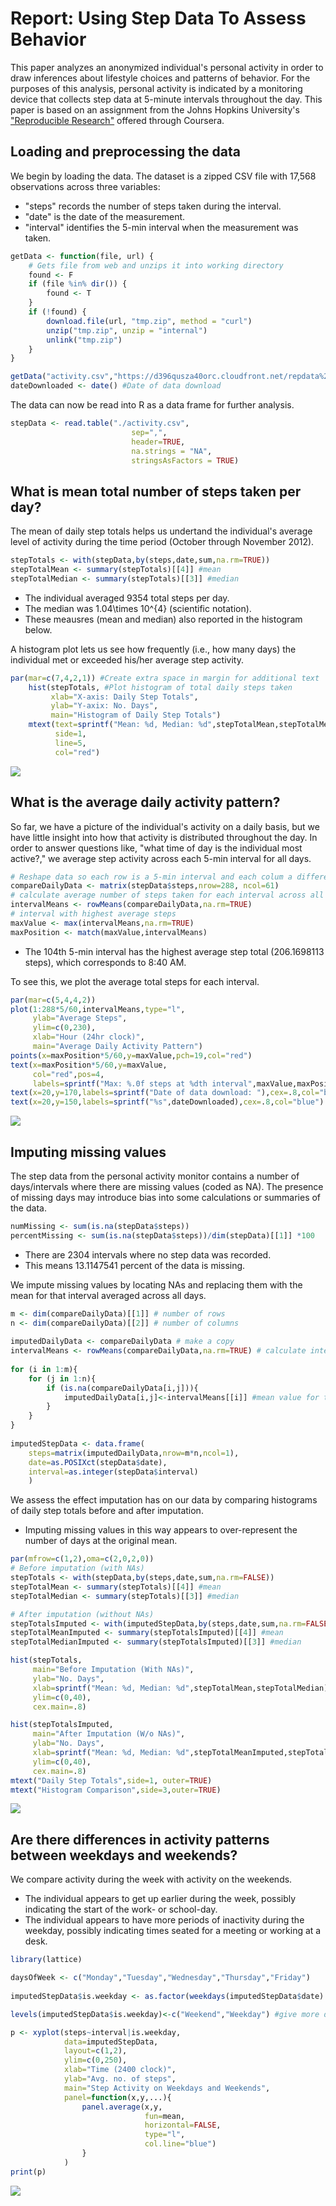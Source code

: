 # Report: Using Step Data To Assess Behavior

This paper analyzes an anonymized individual's personal activity in order to draw inferences about lifestyle choices and patterns of behavior.  For the purposes of this analysis, personal activity is indicated by a monitoring device that collects step data at 5-minute intervals throughout the day. This paper is based on an assignment from the Johns Hopkins University's ["Reproducible Research"](https://www.coursera.org/course/repdata) offered through Coursera.

## Loading and preprocessing the data

We begin by loading the data. The dataset is a zipped CSV file with 17,568 observations across three variables:  

+ "steps" records the number of steps taken during the interval.  
+ "date" is the date of the measurement.  
+ "interval" identifies the 5-min interval when the measurement was taken.  


```r
getData <- function(file, url) {
    # Gets file from web and unzips it into working directory
    found <- F
    if (file %in% dir()) {
        found <- T
    }
    if (!found) {
        download.file(url, "tmp.zip", method = "curl")
        unzip("tmp.zip", unzip = "internal")
        unlink("tmp.zip")
    }
}

getData("activity.csv","https://d396qusza40orc.cloudfront.net/repdata%2Fdata%2Factivity.zip")
dateDownloaded <- date() #Date of data download
```

The data can now be read into R as a data frame for further analysis.


```r
stepData <- read.table("./activity.csv",
                           sep=",",
                           header=TRUE, 
                           na.strings = "NA", 
                           stringsAsFactors = TRUE)
```

## What is mean total number of steps taken per day?

The mean of daily step totals helps us undertand the individual's average level of activity during the time period (October through November 2012).  


```r
stepTotals <- with(stepData,by(steps,date,sum,na.rm=TRUE))
stepTotalMean <- summary(stepTotals)[[4]] #mean
stepTotalMedian <- summary(stepTotals)[[3]] #median
```

* The individual averaged 9354 total steps per day.
* The median was 1.04\times 10^{4} (scientific notation).
* These meausres (mean and median) also reported in the histogram below.

A histogram plot lets us see how frequently (i.e., how many days) the individual met or exceeded his/her average step activity.


```r
par(mar=c(7,4,2,1)) #Create extra space in margin for additional text
    hist(stepTotals, #Plot histogram of total daily steps taken
         xlab="X-axis: Daily Step Totals", 
         ylab="Y-axix: No. Days", 
         main="Histogram of Daily Step Totals")
    mtext(text=sprintf("Mean: %d, Median: %d",stepTotalMean,stepTotalMedian),
          side=1,
          line=5, 
          col="red")
```

![](./PA1_template_files/figure-html/plotHistogram-1.png) 

## What is the average daily activity pattern?

So far, we have a picture of the individual's activity on a daily basis, but we have little insight into how that activity is distributed throughout the day.  In order to answer questions like, "what time of day is the individual most active?," we average step activity across each 5-min interval for all days.


```r
# Reshape data so each row is a 5-min interval and each colum a different day
compareDailyData <- matrix(stepData$steps,nrow=288, ncol=61)
# calculate average number of steps taken for each interval across all days
intervalMeans <- rowMeans(compareDailyData,na.rm=TRUE)
# interval with highest average steps
maxValue <- max(intervalMeans,na.rm=TRUE)
maxPosition <- match(maxValue,intervalMeans)
```

* The 104th 5-min interval has the highest average step total (206.1698113 steps), which corresponds to 8:40 AM.

To see this, we plot the average total steps for each interval.


```r
par(mar=c(5,4,4,2))
plot(1:288*5/60,intervalMeans,type="l",
     ylab="Average Steps",
     ylim=c(0,230),
     xlab="Hour (24hr clock)",
     main="Average Daily Activity Pattern")
points(x=maxPosition*5/60,y=maxValue,pch=19,col="red")
text(x=maxPosition*5/60,y=maxValue, 
     col="red",pos=4,
     labels=sprintf("Max: %.0f steps at %dth interval",maxValue,maxPosition))
text(x=20,y=170,labels=sprintf("Date of data download: "),cex=.8,col="blue")
text(x=20,y=150,labels=sprintf("%s",dateDownloaded),cex=.8,col="blue")
```

![](./PA1_template_files/figure-html/plotDailyActivityPattern-1.png) 

## Imputing missing values

The step data from the personal activity monitor contains a number of days/intervals where there are missing values (coded as NA). The presence of missing days may introduce bias into some calculations or summaries of the data.


```r
numMissing <- sum(is.na(stepData$steps))
percentMissing <- sum(is.na(stepData$steps))/dim(stepData)[[1]] *100
```

* There are 2304 intervals where no step data was recorded.  
* This means 13.1147541 percent of the data is missing.

We impute missing values by locating NAs and replacing them with the mean for that interval averaged across all days.


```r
m <- dim(compareDailyData)[[1]] # number of rows
n <- dim(compareDailyData)[[2]] # number of columns
    
imputedDailyData <- compareDailyData # make a copy
intervalMeans <- rowMeans(compareDailyData,na.rm=TRUE) # calculate interval means
    
for (i in 1:m){
    for (j in 1:n){
        if (is.na(compareDailyData[i,j])){
            imputedDailyData[i,j]<-intervalMeans[[i]] #mean value for that interval
        }
    }
}
    
imputedStepData <- data.frame(
    steps=matrix(imputedDailyData,nrow=m*n,ncol=1),
    date=as.POSIXct(stepData$date),
    interval=as.integer(stepData$interval)
    )
```

We assess the effect imputation has on our data by comparing histograms of daily step totals before and after imputation.

* Imputing missing values in this way appears to over-represent the number of days at the original mean.


```r
par(mfrow=c(1,2),oma=c(2,0,2,0))
# Before imputation (with NAs)
stepTotals <- with(stepData,by(steps,date,sum,na.rm=FALSE))
stepTotalMean <- summary(stepTotals)[[4]] #mean
stepTotalMedian <- summary(stepTotals)[[3]] #median

# After imputation (without NAs)
stepTotalsImputed <- with(imputedStepData,by(steps,date,sum,na.rm=FALSE))
stepTotalMeanImputed <- summary(stepTotalsImputed)[[4]] #mean
stepTotalMedianImputed <- summary(stepTotalsImputed)[[3]] #median

hist(stepTotals, 
     main="Before Imputation (With NAs)", 
     ylab="No. Days",
     xlab=sprintf("Mean: %d, Median: %d",stepTotalMean,stepTotalMedian), 
     ylim=c(0,40), 
     cex.main=.8)

hist(stepTotalsImputed,
     main="After Imputation (W/o NAs)",
     ylab="No. Days",
     xlab=sprintf("Mean: %d, Median: %d",stepTotalMeanImputed,stepTotalMedianImputed),
     ylim=c(0,40),
     cex.main=.8)
mtext("Daily Step Totals",side=1, outer=TRUE)
mtext("Histogram Comparison",side=3,outer=TRUE)
```

![](./PA1_template_files/figure-html/compareHistograms-1.png) 


## Are there differences in activity patterns between weekdays and weekends?

We compare activity during the week with activity on the weekends.    

- The individual appears to get up earlier during the week, possibly indicating the start of the work- or school-day.  
- The individual appears to have more periods of inactivity during the weekday, possibly indicating times seated for a meeting or working at a desk.


```r
library(lattice)

daysOfWeek <- c("Monday","Tuesday","Wednesday","Thursday","Friday")
    
imputedStepData$is.weekday <- as.factor(weekdays(imputedStepData$date) %in% daysOfWeek) #FALSE is default first level

levels(imputedStepData$is.weekday)<-c("Weekend","Weekday") #give more descriptive level names

p <- xyplot(steps~interval|is.weekday,
            data=imputedStepData,
            layout=c(1,2),
            ylim=c(0,250),
            xlab="Time (2400 clock)",
            ylab="Avg. no. of steps",
            main="Step Activity on Weekdays and Weekends",
            panel=function(x,y,...){
                panel.average(x,y,
                              fun=mean,
                              horizontal=FALSE,
                              type="l",
                              col.line="blue")
                }
            )
print(p)
```

![](./PA1_template_files/figure-html/compareWeekdaysWeekends-1.png) 
